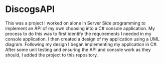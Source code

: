 # DiscogsAPI

This was a project I worked on alone in Server Side programming to implement an API of my own choosing into a C# console application. 
My process to do this was to first identify the requirements I needed in my console application. I then created a design of my application using a UML diagram. Following my design I began implementing my application in C#. After some unit testing and ensuring the API and console work as they should, I added the project to this repository.
